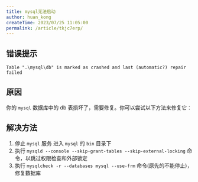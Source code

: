 ```yaml
---
title: mysql无法启动
author: huan_kong
createTime: 2023/07/25 11:05:00
permalink: /article/tkjc7erp/
---
```


## 错误提示

```text
Table ".\mysql\db" is marked as crashed and last (automatic?) repair failed
```

## 原因

你的 `mysql` 数据库中的 db 表损坏了，需要修复。你可以尝试以下方法来修复它：

## 解决方法

1. 停止 `mysql` 服务 进入 `mysql` 的 `bin` 目录下
2. 执行 `mysqld --console --skip-grant-tables --skip-external-locking` 命令，以跳过权限检查和外部锁定
3. 执行 `mysqlcheck -r --databases mysql --use-frm` 命令(原先的不能停止)，修复数据库

